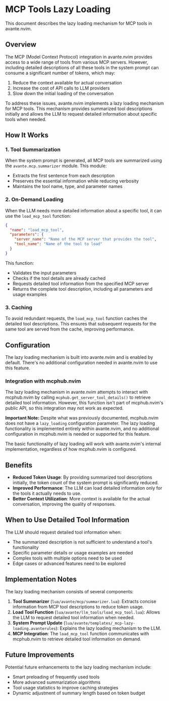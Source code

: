 # MCP Tools Lazy Loading

This document describes the lazy loading mechanism for MCP tools in avante.nvim.

## Overview

The MCP (Model Context Protocol) integration in avante.nvim provides access to a wide range of tools from various MCP servers. However, including detailed descriptions of all these tools in the system prompt can consume a significant number of tokens, which may:

1. Reduce the context available for actual conversation
2. Increase the cost of API calls to LLM providers
3. Slow down the initial loading of the conversation

To address these issues, avante.nvim implements a lazy loading mechanism for MCP tools. This mechanism provides summarized tool descriptions initially and allows the LLM to request detailed information about specific tools when needed.

## How It Works

### 1. Tool Summarization

When the system prompt is generated, all MCP tools are summarized using the `avante.mcp.summarizer` module. This module:

- Extracts the first sentence from each description
- Preserves the essential information while reducing verbosity
- Maintains the tool name, type, and parameter names

### 2. On-Demand Loading

When the LLM needs more detailed information about a specific tool, it can use the `load_mcp_tool` function:

```json
{
  "name": "load_mcp_tool",
  "parameters": {
    "server_name": "Name of the MCP server that provides the tool",
    "tool_name": "Name of the tool to load"
  }
}
```

This function:

- Validates the input parameters
- Checks if the tool details are already cached
- Requests detailed tool information from the specified MCP server
- Returns the complete tool description, including all parameters and usage examples

### 3. Caching

To avoid redundant requests, the `load_mcp_tool` function caches the detailed tool descriptions. This ensures that subsequent requests for the same tool are served from the cache, improving performance.

## Configuration

The lazy loading mechanism is built into avante.nvim and is enabled by default. There's no additional configuration needed in avante.nvim to use this feature.

### Integration with mcphub.nvim

The lazy loading mechanism in avante.nvim attempts to interact with mcphub.nvim by calling `mcphub.get_server_tool_details()` to retrieve detailed tool information. However, this function isn't part of mcphub.nvim's public API, so this integration may not work as expected.

**Important Note:** Despite what was previously documented, mcphub.nvim does not have a `lazy_loading` configuration parameter. The lazy loading functionality is implemented entirely within avante.nvim, and no additional configuration in mcphub.nvim is needed or supported for this feature.

The basic functionality of lazy loading will work with avante.nvim's internal implementation, regardless of how mcphub.nvim is configured.

## Benefits

- **Reduced Token Usage**: By providing summarized tool descriptions initially, the token count of the system prompt is significantly reduced.
- **Improved Performance**: The LLM can load detailed information only for the tools it actually needs to use.
- **Better Context Utilization**: More context is available for the actual conversation, improving the quality of responses.

## When to Use Detailed Tool Information

The LLM should request detailed tool information when:

- The summarized description is not sufficient to understand a tool's functionality
- Specific parameter details or usage examples are needed
- Complex tools with multiple options need to be used
- Edge cases or advanced features need to be explored

## Implementation Notes

The lazy loading mechanism consists of several components:

1. **Tool Summarizer** (`lua/avante/mcp/summarizer.lua`): Extracts concise information from MCP tool descriptions to reduce token usage.
2. **Load Tool Function** (`lua/avante/llm_tools/load_mcp_tool.lua`): Allows the LLM to request detailed tool information when needed.
3. **System Prompt Update** (`lua/avante/templates/_mcp-lazy-loading.avanterules`): Explains the lazy loading mechanism to the LLM.
4. **MCP Integration**: The `load_mcp_tool` function communicates with mcphub.nvim to retrieve detailed tool information on demand.

## Future Improvements

Potential future enhancements to the lazy loading mechanism include:

- Smart preloading of frequently used tools
- More advanced summarization algorithms
- Tool usage statistics to improve caching strategies
- Dynamic adjustment of summary length based on token budget
